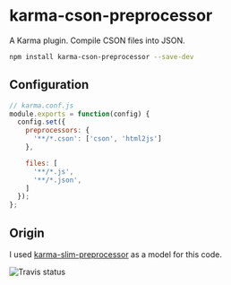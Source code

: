 # karma-cson-preprocessor

A Karma plugin. Compile CSON files into JSON.

```bash
npm install karma-cson-preprocessor --save-dev
```

## Configuration
```js
// karma.conf.js
module.exports = function(config) {
  config.set({
    preprocessors: {
      '**/*.cson': ['cson', 'html2js']
    },

    files: [
      '**/*.js',
      '**/*.json',
    ]
  });
};
```

## Origin

I used
[karma-slim-preprocessor](https://github.com/Scrimmage/karma-slim-preprocessor)
as a model for this code.

![Travis status](https://travis-ci.org/arkarkark/karma-cson-preprocessor.svg)
